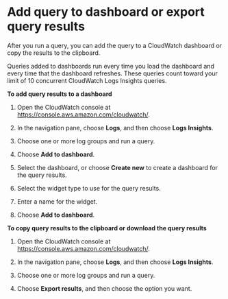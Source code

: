 # Add query to dashboard or export query results<a name="CWL_ExportQueryResults"></a>

After you run a query, you can add the query to a CloudWatch dashboard or copy the results to the clipboard\.

Queries added to dashboards run every time you load the dashboard and every time that the dashboard refreshes\. These queries count toward your limit of 10 concurrent CloudWatch Logs Insights queries\.

**To add query results to a dashboard**

1. Open the CloudWatch console at [https://console\.aws\.amazon\.com/cloudwatch/](https://console.aws.amazon.com/cloudwatch/)\.

1. In the navigation pane, choose **Logs**, and then choose **Logs Insights**\.

1. Choose one or more log groups and run a query\.

1. Choose **Add to dashboard**\.

1. Select the dashboard, or choose **Create new** to create a dashboard for the query results\.

1. Select the widget type to use for the query results\.

1. Enter a name for the widget\.

1. Choose **Add to dashboard**\.

**To copy query results to the clipboard or download the query results**

1. Open the CloudWatch console at [https://console\.aws\.amazon\.com/cloudwatch/](https://console.aws.amazon.com/cloudwatch/)\.

1. In the navigation pane, choose **Logs**, and then choose **Logs Insights**\.

1. Choose one or more log groups and run a query\.

1. Choose **Export results**, and then choose the option you want\.